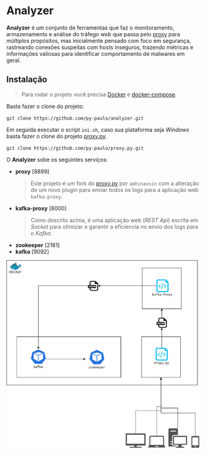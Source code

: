 # Analyzer

__**Analyzer**__ é um conjunto de ferramentas que faz o monitoramento, armazenamento e análise do tráfego *web* que passa pelo [proxy](https://github.com/py-paulo/proxy.py) para múltiplos propósitos, mas inicialmente pensado com foco em segurança, rastreando conexões suspeitas com hosts inseguros, trazendo métricas e informações valiosas para identificar comportamento de malwares em geral.

## Instalação

> Para rodar o projeto você precisa [Docker](https://www.docker.com/get-started) e [docker-compose](https://docs.docker.com/compose/).

Basta fazer o clone do projeto:
```
git clone https://github.com/py-paulo/analyzer.git
```
Em seguida executar o script ``ini.sh``, caso sua plataforma seja *Windows* basta fazer o clone do projeto [proxy.py](https://github.com/py-paulo/proxy.py.git).
```
git clone https://github.com/py-paulo/proxy.py.git
```

O **Analyzer** sobe os seguintes serviços:
* **proxy** [8899]
    > Este projeto é um fork do [proxy.py](https://github.com/abhinavsingh/proxy.py) por ``abhinavsin`` com a alteração de um novo plugin para enviar todos os logs para a aplicação web ``kafka-proxy``.
* **kafka-proxy** [8000]
    > Como descrito acima, é uma aplicação web (*REST Api*) escrita em *Socket* para otimizar e garantir a eficiencia no envio dos logs para o *Kafka*.
* **zookeeper** [2181]
* **kafka** [9092]

![Arch](img/analyzer-arch.png?raw=true "Arch")